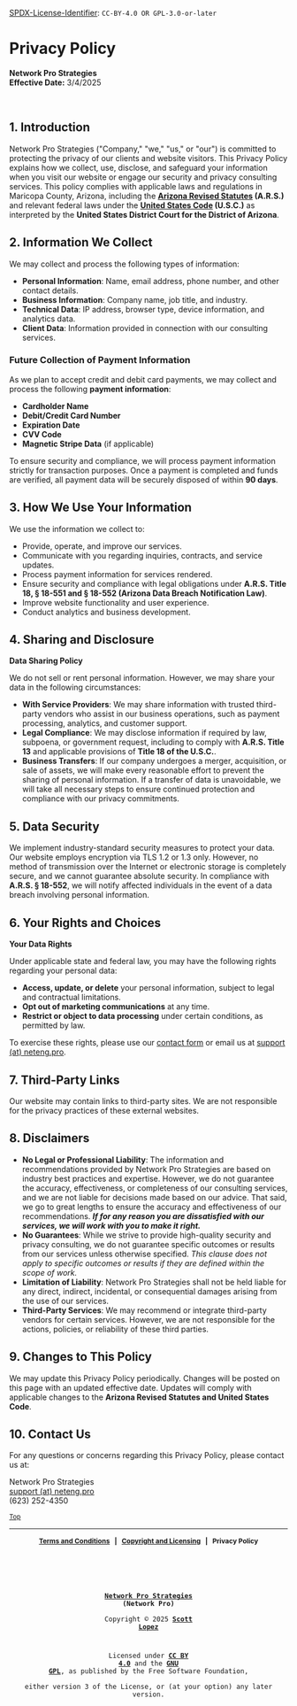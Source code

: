 <!-- =========================================================================
SPDX-License-Identifier: CC-BY-4.0 OR GPL-3.0-or-later
This file is part of Network Pro.
========================================================================== -->

<!--
Network Pro Strategies (Network Pro)
Copyright © 2025 Scott Lopez

---

I. Creative Commons Attribution 4.0 International

Network Pro (the "Licensed Material") is licensed under Creative Commons Attribution 4.0 International ("CC BY 4.0"). To view a copy of this license, visit https://creativecommons.org/licenses/by/4.0/.

Per the terms of the License, you are free to distribute, remix, adapt, and build upon the Licensed Material for any purpose, even commercially. You must give appropriate credit, provide a link to the License, and indicate if changes were made.

The Licensor offers the Licensed Material as-is and as-available, and makes no representations or warranties of any kind concerning the Licensed Material, whether express, implied, statutory, or other. This includes, without limitation, warranties of title, merchantability, fitness for a particular purpose, non-infringement, absence of latent or other defects, accuracy, or the presence or absence of errors, whether or not known or discoverable.

Permissions beyond the scope of this License—or instead of those permitted by this License—may be available as further defined within this document.

  SPDX Reference: https://spdx.org/licenses/CC-BY-4.0.html
  Canonical URL: https://creativecommons.org/licenses/by/4.0/

---

II. GNU General Public License

Network Pro is free software: you can redistribute it and/or modify it under the terms of the GNU General Public License ("GNU GPL") as published by the Free Software Foundation, either version 3 of the License, or (at your option) any later version.

This material is distributed in the hope that it will be useful, but WITHOUT ANY WARRANTY; without even the implied warranty of MERCHANTABILITY or FITNESS FOR A PARTICULAR PURPOSE.

See the GNU General Public License for more details.

  SPDX Reference: https://spdx.org/licenses/GPL-3.0-or-later.html
  Canonical URL: https://www.gnu.org/licenses/gpl-3.0.html

---

Author: Scott Lopez
Email: <contact@neteng.pro>
Web: <https://bio.neteng.pro>
-->

[SPDX-License-Identifier](https://spdx.dev/learn/handling-license-info/):
`CC-BY-4.0 OR GPL-3.0-or-later`

<!-- markdownlint-disable MD036 -->

# <a id="top">Privacy Policy</a>

**Network Pro Strategies**  
**Effective Date:** 3/4/2025

&nbsp;

## 1. Introduction

Network Pro Strategies ("Company," "we," "us," or "our") is committed to protecting the privacy of our clients and website visitors. This Privacy Policy explains how we collect, use, disclose, and safeguard your information when you visit our website or engage our security and privacy consulting services. This policy complies with applicable laws and regulations in Maricopa County, Arizona, including the **[Arizona Revised Statutes](https://www.azleg.gov/arstitle/) (A.R.S.)** and relevant federal laws under the **[United States Code](https://uscode.house.gov/) (U.S.C.)** as interpreted by the **United States District Court for the District of Arizona**.

## **2. Information We Collect**

We may collect and process the following types of information:

- **Personal Information**: Name, email address, phone number, and other contact details.
- **Business Information**: Company name, job title, and industry.
- **Technical Data**: IP address, browser type, device information, and analytics data.
- **Client Data**: Information provided in connection with our consulting services.

### **Future Collection of Payment Information**

As we plan to accept credit and debit card payments, we may collect and process the following **payment information**:

- **Cardholder Name**
- **Debit/Credit Card Number**
- **Expiration Date**
- **CVV Code**
- **Magnetic Stripe Data** (if applicable)

To ensure security and compliance, we will process payment information strictly for transaction purposes. Once a payment is completed and funds are verified, all payment data will be securely disposed of within **90 days**.

## 3. How We Use Your Information

We use the information we collect to:

- Provide, operate, and improve our services.
- Communicate with you regarding inquiries, contracts, and service updates.
- Process payment information for services rendered.
- Ensure security and compliance with legal obligations under **A.R.S. Title 18, § 18-551 and § 18-552 (Arizona Data Breach Notification Law)**.
- Improve website functionality and user experience.
- Conduct analytics and business development.

## 4. Sharing and Disclosure

**Data Sharing Policy**

We do not sell or rent personal information. However, we may share your data in the following circumstances:

- **With Service Providers**: We may share information with trusted third-party vendors who assist in our business operations, such as payment processing, analytics, and customer support.
- **Legal Compliance**: We may disclose information if required by law, subpoena, or government request, including to comply with **A.R.S. Title 13** and applicable provisions of **Title 18 of the U.S.C.**.
- **Business Transfers**: If our company undergoes a merger, acquisition, or sale of assets, we will make every reasonable effort to prevent the sharing of personal information. If a transfer of data is unavoidable, we will take all necessary steps to ensure continued protection and compliance with our privacy commitments.

## 5. Data Security

We implement industry-standard security measures to protect your data. Our website employs encryption via TLS 1.2 or 1.3 only. However, no method of transmission over the Internet or electronic storage is completely secure, and we cannot guarantee absolute security. In compliance with **A.R.S. § 18-552**, we will notify affected individuals in the event of a data breach involving personal information.

## 6. Your Rights and Choices

**Your Data Rights**

Under applicable state and federal law, you may have the following rights regarding your personal data:

- **Access, update, or delete** your personal information, subject to legal and contractual limitations.
- **Opt out of marketing communications** at any time.
- **Restrict or object to data processing** under certain conditions, as permitted by law.

To exercise these rights, please use our [contact form](https://tr.ee/HAI1inalZH) or email us at [support (at) neteng.pro](mailto:support@neteng.pro).

## 7. Third-Party Links

Our website may contain links to third-party sites. We are not responsible for the privacy practices of these external websites.

## 8. Disclaimers

- **No Legal or Professional Liability**: The information and recommendations provided by Network Pro Strategies are based on industry best practices and expertise. However, we do not guarantee the accuracy, effectiveness, or completeness of our consulting services, and we are not liable for decisions made based on our advice. That said, we go to great lengths to ensure the accuracy and effectiveness of our recommendations. **_If for any reason you are dissatisfied with our services, we will work with you to make it right._**
- **No Guarantees**: While we strive to provide high-quality security and privacy consulting, we do not guarantee specific outcomes or results from our services unless otherwise specified. _This clause does not apply to specific outcomes or results if they are defined within the scope of work._
- **Limitation of Liability**: Network Pro Strategies shall not be held liable for any direct, indirect, incidental, or consequential damages arising from the use of our services.
- **Third-Party Services**: We may recommend or integrate third-party vendors for certain services. However, we are not responsible for the actions, policies, or reliability of these third parties.

## 9. Changes to This Policy

We may update this Privacy Policy periodically. Changes will be posted on this page with an updated effective date. Updates will comply with applicable changes to the **Arizona Revised Statutes and United States Code**.

## 10. Contact Us

For any questions or concerns regarding this Privacy Policy, please contact us at:

Network Pro Strategies  
[support (at) neteng.pro](mailto:support@neteng.pro)  
(623) 252-4350

<sub>[Top](#top)</sub>

---

<span style="font-size: 12px; font-weight: bold; text-align: center;">

[Terms and Conditions](https://github.com/NetEng-Pro/neteng-pro.github.io/blob/master/legal/TERMS.md) &nbsp; | &nbsp; [Copyright and Licensing](https://github.com/NetEng-Pro/neteng-pro.github.io/blob/master/LICENSE.md) &nbsp; | &nbsp; Privacy Policy

</span>

&nbsp;

<code style="background: none; border: none; border-radius: 0; font-size: 12px; height: 50vh; outline: none; resize: none; text-align: center; width: 100%;">

**[Network Pro Strategies](https://netwk.pro/) (Network Pro)**  
Copyright &copy; 2025 **[Scott Lopez](https://bio.neteng.pro)**

Licensed under **[CC BY 4.0](https://creativecommons.org/licenses/by/4.0/)** and the **[GNU GPL](https://spdx.org/licenses/GPL-3.0-or-later.html)**, as published by the Free Software Foundation,  
either version 3 of the License, or (at your option) any later version.

</code>
